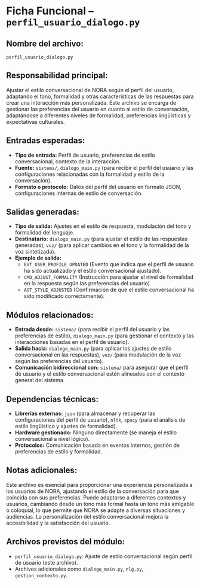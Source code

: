 # Ficha Funcional – `perfil_usuario_dialogo.py`

## Nombre del archivo:
`perfil_usuario_dialogo.py`

## Responsabilidad principal:
Ajustar el estilo conversacional de NORA según el perfil del usuario, adaptando el tono, formalidad y otras características de las respuestas para crear una interacción más personalizada. Este archivo se encarga de gestionar las preferencias del usuario en cuanto al estilo de conversación, adaptándose a diferentes niveles de formalidad, preferencias lingüísticas y expectativas culturales.

## Entradas esperadas:
- **Tipo de entrada:** Perfil de usuario, preferencias de estilo conversacional, contexto de la interacción.
- **Fuente:** `sistema/`, `dialogo_main.py` (para recibir el perfil del usuario y las configuraciones relacionadas con la formalidad y estilo de la conversación).
- **Formato o protocolo:** Datos del perfil del usuario en formato JSON, configuraciones internas de estilo de conversación.

## Salidas generadas:
- **Tipo de salida:** Ajustes en el estilo de respuesta, modulación del tono y formalidad del lenguaje.
- **Destinatario:** `dialogo_main.py` (para ajustar el estilo de las respuestas generadas), `voz/` (para aplicar cambios en el tono y la formalidad de la voz sintetizada).
- **Ejemplo de salida:**
  - `EVT_USER_PROFILE_UPDATED` (Evento que indica que el perfil de usuario ha sido actualizado y el estilo conversacional ajustado).
  - `CMD_ADJUST_FORMALITY` (Instrucción para ajustar el nivel de formalidad en la respuesta según las preferencias del usuario).
  - `AGT_STYLE_ADJUSTED` (Confirmación de que el estilo conversacional ha sido modificado correctamente).

## Módulos relacionados:
- **Entrada desde:** `sistema/` (para recibir el perfil del usuario y las preferencias de estilo), `dialogo_main.py` (para gestionar el contexto y las interacciones basadas en el perfil de usuario).
- **Salida hacia:** `dialogo_main.py` (para aplicar los ajustes de estilo conversacional en las respuestas), `voz/` (para modulación de la voz según las preferencias del usuario).
- **Comunicación bidireccional con:** `sistema/` para asegurar que el perfil de usuario y el estilo conversacional estén alineados con el contexto general del sistema.

## Dependencias técnicas:
- **Librerías externas:** `json` (para almacenar y recuperar las configuraciones del perfil de usuario), `nltk`, `spacy` (para el análisis de estilo lingüístico y ajustes de formalidad).
- **Hardware gestionado:** Ninguno directamente (se maneja el estilo conversacional a nivel lógico).
- **Protocolos:** Comunicación basada en eventos internos, gestión de preferencias de estilo y formalidad.

## Notas adicionales:
Este archivo es esencial para proporcionar una experiencia personalizada a los usuarios de NORA, ajustando el estilo de la conversación para que coincida con sus preferencias. Puede adaptarse a diferentes contextos y usuarios, cambiando desde un tono más formal hasta un tono más amigable o coloquial, lo que permite que NORA se adapte a diversas situaciones y audiencias. La personalización del estilo conversacional mejora la accesibilidad y la satisfacción del usuario.

## Archivos previstos del módulo:
- `perfil_usuario_dialogo.py`: Ajuste de estilo conversacional según perfil de usuario (este archivo).
- Archivos adicionales como `dialogo_main.py`, `nlg.py`, `gestion_contexto.py`.
